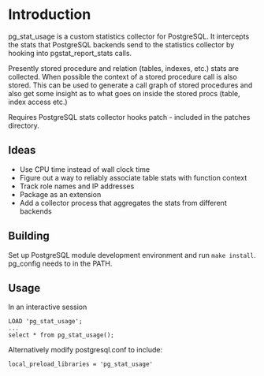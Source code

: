 # Introduction
pg\_stat\_usage is a custom statistics collector for PostgreSQL. It intercepts
the stats that PostgreSQL backends send to the statistics collector by hooking 
into pgstat\_report\_stats calls.

Presently stored procedure and relation (tables, indexes, etc.) stats are
collected.  When possible the context of a stored procedure call is also
stored. This can be used to generate a call graph of stored procedures and also
get some insight as to what goes on inside the stored procs (table, index
access etc.)

Requires PostgreSQL stats collector hooks patch - included in the patches directory.

## Ideas
 * Use CPU time instead of wall clock time
 * Figure out a way to reliably associate table stats with function context
 * Track role names and IP addresses
 * Package as an extension
 * Add a collector process that aggregates the stats from different backends

## Building
Set up PostgreSQL module development environment and run `make install`. pg\_config needs to in the PATH.

## Usage
In an interactive session
```
LOAD 'pg_stat_usage';
...
select * from pg_stat_usage();
```

Alternatively modify postgresql.conf to include:

```
local_preload_libraries = 'pg_stat_usage'
```
